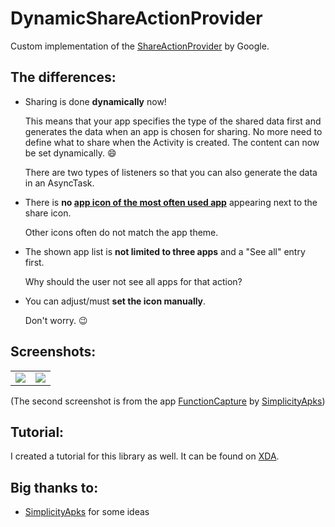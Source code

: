 DynamicShareActionProvider
==========================

Custom implementation of the [ShareActionProvider](http://developer.android.com/reference/android/support/v7/widget/ShareActionProvider.html) by Google.

The differences:
----------------

* Sharing is done **dynamically** now!

  This means that your app specifies the type of the shared data first and generates the data when an app is chosen for sharing. No more need to define what to share when the Activity is created. The content can now be set dynamically. :smile:

  There are two types of listeners so that you can also generate the data in an AsyncTask.

* There is **no [app icon of the most often used app](http://developer.android.com/images/ui/actionbar-shareaction.png)** appearing next to the share icon.

  Other icons often do not match the app theme.
 
* The shown app list is **not limited to three apps** and a "See all" entry first.

  Why should the user not see all apps for that action?
  
* You can adjust/must **set the icon manually**.

  Don't worry. :wink:

Screenshots:
------------

<table border="0">
  <colgroup>
    <col width="*">
    <col width="*">
    </colgroup>
  <tr>
    <td align="center"><img src="https://raw.github.com/nikwen/DynamicShareActionProvider/master/screenshot_1_resized.png"></td>
    <td align="center"><img src="https://raw.github.com/nikwen/DynamicShareActionProvider/master/screenshot_2_resized.png"></td>
  </tr>
</table>

(The second screenshot is from the app [FunctionCapture](https://play.google.com/store/apps/details?id=com.simplicityapks.functioncapture) by [SimplicityApks](https://github.com/SimplicityApks))

Tutorial:
---------

I created a tutorial for this library as well. It can be found on [XDA](http://forum.xda-developers.com/showthread.php?t=2569919).

Big thanks to:
--------------

* [SimplicityApks](https://github.com/SimplicityApks) for some ideas
